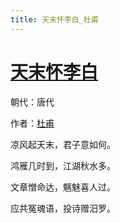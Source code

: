 ```yaml
---
title: 天末怀李白_杜甫
---
```


# [天末怀李白](http://so.gushiwen.org/view_10909.aspx)

朝代：唐代

作者：[杜甫](http://so.gushiwen.org/author_474.aspx)

凉风起天末，君子意如何。

鸿雁几时到，江湖秋水多。

文章憎命达，魑魅喜人过。

应共冤魂语，投诗赠汨罗。